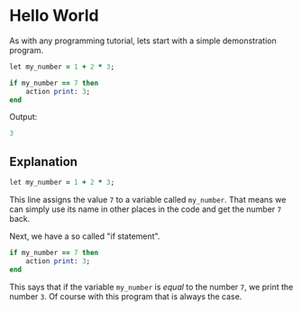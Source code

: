 # Hello World

As with any programming tutorial, lets start with a simple demonstration program.

```ruby
let my_number = 1 + 2 * 3;

if my_number == 7 then
    action print: 3;
end
```

Output:

```ruby
3
```

## Explanation

```ruby
let my_number = 1 + 2 * 3;
```

This line assigns the value `7` to a variable called `my_number`. That means we can simply use its name in other places in the code and get the number `7` back.

Next, we have a so called "if statement".

```ruby
if my_number == 7 then
    action print: 3;
end
```

This says that if the variable `my_number` is _equal_ to the number `7`, we print the number `3`. Of course with this program that is always the case.

